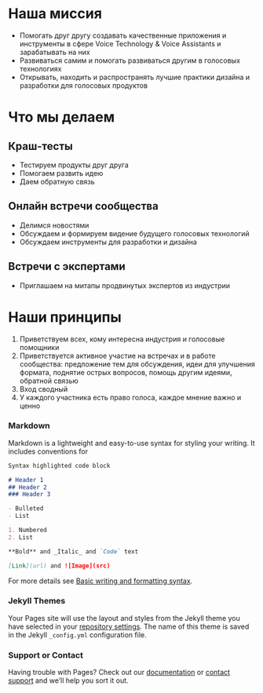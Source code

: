 # Наша миссия

- Помогать друг другу создавать качественные приложения и инструменты в сфере Voice Technology & Voice Assistants и зарабатывать на них
- Развиваться самим и помогать развиваться другим в голосовых технологиях
- Открывать, находить и распространять лучшие практики дизайна и разработки для голосовых продуктов

# Что мы делаем

## Краш-тесты
- Тестируем продукты друг друга 
- Помогаем развить идею 
- Даем обратную связь

## Онлайн встречи сообщества
- Делимся новостями
- Обсуждаем и формируем видение будущего голосовых технологий
- Обсуждаем инструменты для разработки и дизайна

## Встречи с экспертами
- Приглашаем на митапы продвинутых экспертов из индустрии


# Наши принципы

1. Приветствуем всех, кому интересна индустрия и голосовые помощники
2. Приветствуется активное участие на встречах и в работе сообщества: предложение тем для обсуждения, идеи для улучшения формата, поднятие острых вопросов, помощь другим идеями, обратной связью
3. Вход сводный
4. У каждого участника есть право голоса, каждое мнение важно и ценно


### Markdown

Markdown is a lightweight and easy-to-use syntax for styling your writing. It includes conventions for

```markdown
Syntax highlighted code block

# Header 1
## Header 2
### Header 3

- Bulleted
- List

1. Numbered
2. List

**Bold** and _Italic_ and `Code` text

[Link](url) and ![Image](src)
```

For more details see [Basic writing and formatting syntax](https://docs.github.com/en/github/writing-on-github/getting-started-with-writing-and-formatting-on-github/basic-writing-and-formatting-syntax).

### Jekyll Themes

Your Pages site will use the layout and styles from the Jekyll theme you have selected in your [repository settings](https://github.com/voice-lunch-russia/voice-lunch-russia.github.io/settings/pages). The name of this theme is saved in the Jekyll `_config.yml` configuration file.

### Support or Contact

Having trouble with Pages? Check out our [documentation](https://docs.github.com/categories/github-pages-basics/) or [contact support](https://support.github.com/contact) and we’ll help you sort it out.
